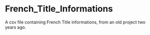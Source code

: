 # French_Title_Informations
A csv file containing French Title informations, from an old project two years ago.
